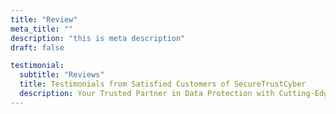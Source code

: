 ```yaml
---
title: "Review"
meta_title: ""
description: "this is meta description"
draft: false

testimonial:
  subtitle: "Reviews"
  title: Testimonials from Satisfied Customers of SecureTrustCyber
  description: Your Trusted Partner in Data Protection with Cutting-Edge Solutions for <br> Comprehensive Data Security.
---
```

